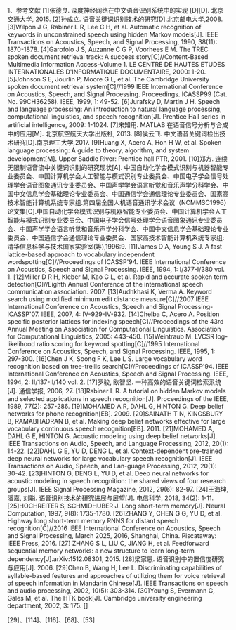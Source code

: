<attachment contentEditable="false" data-atts="%5B%5D" data-aid=".atts-787ede1a-cca1-4928-8334-15020a8b78e1"></attachment>
1、参考文献
[1]张德良. 深度神经网络在中文语音识别系统中的实现 [D][D]. 北京交通大学, 2015.
[2]孙成立. 语音关键词识别技术的研究[D].北京邮电大学,2008.
[3]Wilpon J G, Rabiner L R, Lee C H, et al. Automatic recognition of keywords in unconstrained speech using hidden Markov models[J]. IEEE Transactions on Acoustics, Speech, and Signal Processing, 1990, 38(11): 1870-1878.
[4]Garofolo J S, Auzanne C G P, Voorhees E M. The TREC spoken document retrieval track: A success story[C]//Content-Based Multimedia Information Access-Volume 1. LE CENTRE DE HAUTES ETUDES INTERNATIONALES D'INFORMATIQUE DOCUMENTAIRE, 2000: 1-20.
[5]Johnson S E, Jourlin P, Moore G L, et al. The Cambridge University spoken document retrieval system[C]//1999 IEEE International Conference on Acoustics, Speech, and Signal Processing. Proceedings. ICASSP99 (Cat. No. 99CH36258). IEEE, 1999, 1: 49-52.
[6]Jurafsky D, Martin J H. Speech and language processing: An introduction to natural language processing, computational linguistics, and speech recognition[J]. Prentice Hall series in artificial intelligence, 2009: 1-1024.
[7]宋知用. MATLAB 在语音信号分析与合成中的应用[M]. 北京航空航天大学出版社, 2013.
[8]侯云飞. 中文语音关键词检出技术研究[D].南京理工大学,2017.
[9]Huang X, Acero A, Hon H W, et al. Spoken language processing: A guide to theory, algorithm, and system development[M]. Upper Saddle River: Prentice hall PTR, 2001.
[10]郑方. 连续无限制语音流中关键词识别的研究现状[A]. 中国自动化学会模式识别与机器智能专业委员会、中国计算机学会人工智能与模式识别专业委员会、中国电子学会信号处理学会语音图象通讯专业委员会、中国声学学会语言听觉和音乐声学分科学会、中国中文信息学会基础理论专业委员会、中国通信学会通信理论专业委员会、国家高技术智能计算机系统专家组.第四届全国人机语音通讯学术会议（NCMMSC1996）论文集[C].中国自动化学会模式识别与机器智能专业委员会、中国计算机学会人工智能与模式识别专业委员会、中国电子学会信号处理学会语音图象通讯专业委员会、中国声学学会语言听觉和音乐声学分科学会、中国中文信息学会基础理论专业委员会、中国通信学会通信理论专业委员会、国家高技术智能计算机系统专家组:清华信息科学与技术国家实验室(筹),1996:9.
[11]James D A, Young S J. A fast lattice-based approach to vocabulary independent wordspotting[C]//Proceedings of ICASSP'94. IEEE International Conference on Acoustics, Speech and Signal Processing. IEEE, 1994, 1: I/377-I/380 vol. 1.
[12]Miller D R H, Kleber M, Kao C L, et al. Rapid and accurate spoken term detection[C]//Eighth Annual Conference of the international speech communication association. 2007.
[13]Audhkhasi K, Verma A. Keyword search using modified minimum edit distance measure[C]//2007 IEEE International Conference on Acoustics, Speech and Signal Processing-ICASSP'07. IEEE, 2007, 4: IV-929-IV-932.
[14]Chelba C, Acero A. Position specific posterior lattices for indexing speech[C]//Proceedings of the 43rd Annual Meeting on Association for Computational Linguistics. Association for Computational Linguistics, 2005: 443-450.
[15]Weintraub M. LVCSR log-likelihood ratio scoring for keyword spotting[C]//1995 International Conference on Acoustics, Speech, and Signal Processing. IEEE, 1995, 1: 297-300.
[16]Chen J K, Soong F K, Lee L S. Large vocabulary word recognition based on tree-trellis search[C]//Proceedings of ICASSP'94. IEEE International Conference on Acoustics, Speech and Signal Processing. IEEE, 1994, 2: II/137-II/140 vol. 2.
[17]罗骏, 欧智坚. 一种高效的语音关键词检索系统[J]. 通信学报, 2006, 27.
[18]Rabiner L R. A tutorial on hidden Markov models and selected applications in speech recognition[J]. Proceedings of the IEEE, 1989, 77(2): 257-286.
[19]MOHAMED A R, DAHL G, HINTON G. Deep belief networks 
for phone recognition[EB]. 2009. 
[20]SAINATH T N,  KINGSBURY B, RAMABHADRAN  B, et al. Making  deep  belief  networks  effective  for  large  vocabulary continuous speech recognition[EB]. 2011. 
[21]MOHAMED  A,  DAHL  G  E,  HINTON  G.  Acoustic  modeling using  deep  belief  networks[J].  IEEE Transactions  on  Audio, Speech, and Language Processing, 2012, 20(1): 14-22. 
[22]DAHL  G  E,  YU  D,  DENG  L,  et  al.  Context-dependent pre-trained  deep  neural  networks  for  large  vocabulary  speech recognition[J].  IEEE  Transactions  on  Audio,  Speech,  and  Lan-guage Processing, 2012, 20(1): 30-42. 
[23]HINTON  G,  DENG  L,  YU  D,  et  al.  Deep  neural  networks  for acoustic  modeling  in  speech  recognition:  the  shared  views  of four  research  groups[J].  IEEE  Signal  Processing  Magazine, 2012, 29(6): 82-97. 
[24]王海坤, 潘嘉, 刘聪. 语音识别技术的研究进展与展望[J]. 电信科学, 2018, 34(2): 1-11.
[25]HOCHREITER  S,  SCHMIDHUBER  J.  Long  short-term  memory[J]. Neural Computation, 1997, 9(8): 1735-1780. 
[26]ZHANG Y, CHEN G G, YU D, et al. Highway long short-term memory  RNNS  for  distant  speech recognition[C]//2016  IEEE International  Conference  on  Acoustics,  Speech  and  Signal Processing,  March  2025,  2016,  Shanghai,  China.  Piscataway: IEEE Press, 2016. 
[27] ZHANG  S  L,  LIU  C,  JIANG  H,  et  al.  Feedforward  sequential memory  networks:  a  new  structure  to  learn  long-term  dependency[J].arXiv:1512.08301, 2015. 
[28]梁家恩. 语音识别中的置信度研究与应用[J]. 2006.
[29]Chen B, Wang H, Lee L. Discriminating capabilities of syllable-based features and approaches of utilizing them for voice retrieval of speech information in Mandarin Chinese[J]. IEEE Transactions on speech and audio processing, 2002, 10(5): 303-314.
[30]Young S, Evermann G, Gales M, et al. The HTK book[J]. Cambridge university engineering department, 2002, 3: 175.
[]

[29]、[114]、[116]、[68]、[53]

